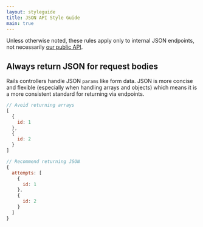 ```yaml
---
layout: styleguide
title: JSON API Style Guide
main: true
---
```


Unless otherwise noted, these rules apply only to internal JSON endpoints, not necessarily [our public API](https://docs.lessonly.com).

## Always return JSON for request bodies

Rails controllers handle JSON `params` like form data. JSON is more concise and flexible (especially when handling arrays and objects) which means it is a more consistent standard for returning via endpoints.

```js
// Avoid returning arrays
[
  {
    id: 1
  },
  {
    id: 2
  }
]

// Recommend returning JSON
{
  attempts: [
    {
      id: 1
    },
    {
      id: 2
    }
  ]
}
```
